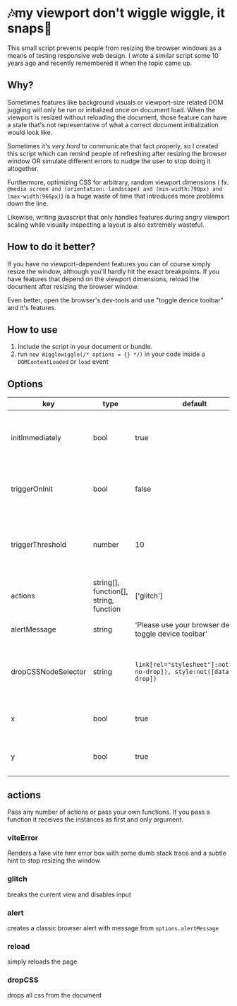 # 🎶my viewport don't wiggle wiggle, it snaps🎵

This small script prevents people from resizing the browser windows as a means of testing responsive web design. I wrote
a similar script some 10 years ago and recently remembered it when the topic came up.

## Why?

Sometimes features like background visuals or viewport-size related DOM juggling will only be run or initialized once on
document load. When the viewport is resized without reloading the document, those feature can have a state that's not
representative of what a correct document initialization would look like.

Sometimes it's _very hard_ to communicate that fact properly, so I created this script which can remind people of
refreshing after resizing the browser window OR simulate different errors to nudge the user to stop doing it altogether.

Furthermore, optimizing CSS for arbitrary, random viewport dimensions (
fx. `@media screen and (orientation: landscape) and (min-width:790px) and (max-width:966px)`) is a huge waste of time
that introduces more problems down the line.

Likewise, writing javascript that only handles features during angry viewport scaling while visually inspecting a layout
is also extremely wasteful.

## How to do it better?

If you have no viewport-dependent features you can of course simply resize the window, although you'll hardly hit the
exact breakpoints. If you have features that depend on the viewport dimensions, reload the document after resizing the
browser window.

Even better, open the browser's dev-tools and use "toggle device toolbar" and it's features.

## How to use

1. Include the script in your document or bundle.
2. run `new Wigglewiggle(/* options = {} */)` in your code inside a `DOMContentLoaded` or `load` event

## Options

| key                 | type                                   | default                                                   | description                                                       |
|---------------------|----------------------------------------|-----------------------------------------------------------|-------------------------------------------------------------------|
| initImmediately     | bool                                   | true                                                      | when set to false, you have to call init on the instance manually |
| triggerOnInit       | bool                                   | false                                                     | when set to true, the effect will trigger on init                 |
| triggerThreshold    | number                                 | 10                                                        | how many resize events during 1000ms should tigger                |
| actions             | string[], function[], string, function | ['glitch']                                                | list of actions to perform on trigger                             | 
| alertMessage        | string | 'Please use your browser devtool\'s toggle device toolbar' | string for the alert action                                       |
| dropCSSNodeSelector | string | `link[rel="stylesheet"]:not([data-no-drop]), style:not([data-no-drop])`                                                          | style and link nodes to drop when using dropCSS action            |
| x                   | bool | true | watch horizontal (x-axis) resizing                                |
| y                   | bool | true | watch vertical (y-axis) resizing                                  |

## actions

Pass any number of actions or pass your own functions. If you pass a function it receives the instances as first and only argument. 

### viteError
Renders a fake vite hmr error box with some dumb stack trace and a subtle hint to stop resizing the window

### glitch
breaks the current view and disables input

### alert
creates a classic browser alert with message from `options.alertMessage`

### reload
simply reloads the page

### dropCSS
drops all css from the document